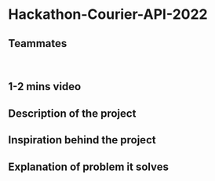 # Hackathon-Courier-API-2022

## Teammates

<!-- <img src = "https://drive.google.com/uc?export=view&id=1OhRVyPeI7JlxMvfXcRgMj5jsJciS3iyc" alt = "My picture" width = 700/> -->

<br>

## 1-2 mins video

## Description of the project

## Inspiration behind the project

## Explanation of problem it solves
